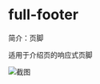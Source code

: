 # full-footer

简介：页脚

适用于介绍页的响应式页脚

![截图](https://img.alicdn.com/tfs/TB1uv7BbNTpK1RjSZFMXXbG_VXa-1805-406.png)
